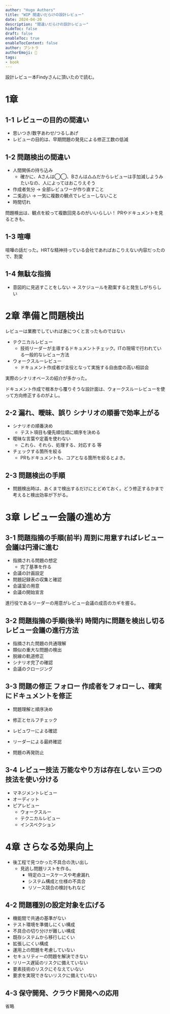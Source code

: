 ```yaml
---
author: "Hugo Authors"
title: "WIP 間違いだらけの設計レビュー"
date: 2024-04-20
description: "間違いだらけの設計レビュー"
hideToc: false
draft: false
enableToc: true
enableTocContent: false
author: ブシトラ
authorEmoji: 🐯
tags:
- book
---
```


設計レビュー本Findyさんに頂いたので読む。

# 1章

## 1-1 レビューの目的の間違い

- 思いつき/数字あわせ/つるしあげ
- レビューの目的は、早期問題の発見による修正工数の低減

## 1-2 問題検出の間違い

- 人間関係の持ち込み
  - 確かに、Aさんは◯◯、Bさんは△△だからレビューは手加減しようみたいなの、人によってはおこりえそう
- 作成者気分 → 全部レビュワーが作り直すこと
- 二兎追い → 一気に複数の観点でレビューしないこと
- 時間切れ

問題検出は、観点を絞って複数回見るのがいいらしい！
PRやドキュメントを見るときも、

## 1-3 喧嘩

喧嘩の話だった。HRTな精神持っている会社であればおこりえない内容だったので、割愛

## 1-4 無駄な指摘

- 意図的に見逃すことをしない → スケジュールを勘案すると発生しがちらしい

# 2章 準備と問題検出

レビューは業務でしていれば身につくと言ったものではない

- テクニカルレビュー
  - 技術リーダーが主導するドキュメントチェック。ITの現場で行われている一般的なレビュー方法
- ウォークスルーレビュー
  - ドキュメント作成者が主役となって実施する自由度の高い相談会

実際のシナリオベースの紹介が多かった。

ドキュメント作成で根本から覆りそうな設計面は、ウォークスルーレビューを使って方向修正するのがよし。

## 2-2 漏れ、曖昧、誤り シナリオの順番で効率上がる

- シナリオの順番決め
  - テスト項目も優先順位順に順序を決める
- 曖昧な言葉や定義を使わない
  - これら、それら、処理する、対応する 等
- チェックする箇所を絞る
  - PRもドキュメントも、コアとなる箇所を絞るとよき。

## 2-3 問題検出の手順

- 問題検出時は、あくまで検出するだけにとどめておく。どう修正するかまで考えると検出効率が下がる。

# 3章 レビュー会議の進め方

## 3-1 問題指摘の手順(前半) 周到に用意すればレビュー会議は円滑に進む

- 指摘される問題の想定  
  - 完了基準を作る
- 会議の計画設定
- 問題記録表の収集と確認
- 会議室の用意
- 会議の開始宣言

進行役であるリーダーの用意がレビュー会議の成否のカギを握る。

## 3-2 問題指摘の手順(後半) 時間内に問題を検出し切るレビュー会議の進行方法

- 指摘された問題の共通理解
- 類似の重大な問題の検出
- 脱線の軌道修正
- シナリオ完了の確認
- 会議のクロージング

## 3-3 問題の修正 フォロー 作成者をフォローし、確実にドキュメントを修正

- 問題理解と順序決め
- 修正とセルフチェック
- レビュワーによる確認
- リーダーによる最終確認

- 問題の再発防止

## 3-4 レビュー技法 万能なやり方は存在しない 三つの技法を使い分ける

- マネジメントレビュー
- オーディット
- ピアレビュー
  - ウォークスルー
  - テクニカルレビュー
  - インスペクション

# 4章 さらなる効果向上

- 後工程で見つかった不具合の洗い出し
  - 見逃し問題リストを作る。
    - 特定のユースケースや考慮漏れ
    - システム構成と仕様の不具合
    - リソース競合の検討もれなど

## 4-2 問題種別の設定対象を広げる

- 機能間で共通の基準がない
- テスト環境を準備しにくい構成
- 不具合の切り分けが難しい構成
- 既存システムから移行しにくい
- 拡張しにくい構成
- 運用上の問題を考慮していない
- セキュリティーの問題を解決できない
- リリース遅延のリスクに備えていない
- 要素技術のリスクにそなえていない
- 要求を実現できないリスクに備えていない

## 4-3 保守開発、クラウド開発への応用

省略


